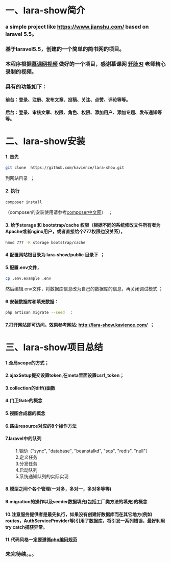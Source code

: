 一、lara-show简介
=====================================

### a simple project like https://www.jianshu.com/ based on laravel 5.5。
### 基于laravel5.5，创建的一个简单的简书网的项目。

### 本程序根据[慕课网视频](http://coding.imooc.com/class/111.html) 做好的一个项目，感谢慕课网 [轩脉刃](http://www.imooc.com/t/4819931) 老师精心录制的视频。

### 具有的功能如下：<br>
#### 前台：登录、注册、发布文章、投稿、关注、点赞、评论等等。
#### 后台：登录、审核文章、权限、角色、权限、添加用户、添加专题、发布通知等等。


二、lara-show安装
=====================================

#### 1. 首先 
```Bash
git clone  https://github.com/kavience/lara-show.git 
``` 
到网站目录  ；

#### 2. 执行
```Bash
composer install
```
（composer的安装使用请参考[composer中文网](http://docs.phpcomposer.com/00-intro.html)）  ；

#### 3. 给予storage 和 bootstrap/cache 权限（根据不同的系统修改文件所有者为Apache或者nginx用户，或者直接给个777权限也没关系），
```Bash
hmod 777 -R storage bootstrap/cache
```

#### 4.配置网站根目录为 lara-show/public 目录下  ；

#### 5.配置.env文件，
```Bash
cp .env.example .env 
```
然后编辑.env文件，将数据库信息改为自己的数据库的信息，再关闭调试模式  ；

#### 6.安装数据库和填充数据： 
```Bash
php artisan migrate --seed  ；
```

#### 7.打开网站即可访问。效果参考网站: http://lara-show.kavience.com/  ；


三、lara-show项目总结
=====================================
#### 1.全局scope的方式；

#### 2.ajaxSetup提交设置token,在meta里面设置csrf_token；

#### 3.collection的diff()函数

#### 4.门卫Gate的概念

#### 5.视图合成器的概念

#### 6.路由resource对应的8个操作方法

#### 7.laravel中的队列
　　 1.驱动（"sync", "database", "beanstalkd", "sqs", "redis", "null"）<br>
　　 2.定义任务<br>
　　 3.分发任务<br>
　　 4.启动队列<br>
　　 5.系统通知队列的实际实现<br>

#### 8.模型之间个各个管理(一对多，多对一，多对多等等)

#### 9.migration的操作以及seeder数据填充(包括工厂类方法的填充)的概念

#### 10.注意服务提供者是最先执行，如果没有创建好数据库而在其它地方(例如routes，AuthServiceProvider等)引用了数据库，将引发一系列错误，最好利用try catch捕获异常。

#### 11.代码风格一定要遵循[php编码规范](https://psr.phphub.org/)

### 未完待续。。。

